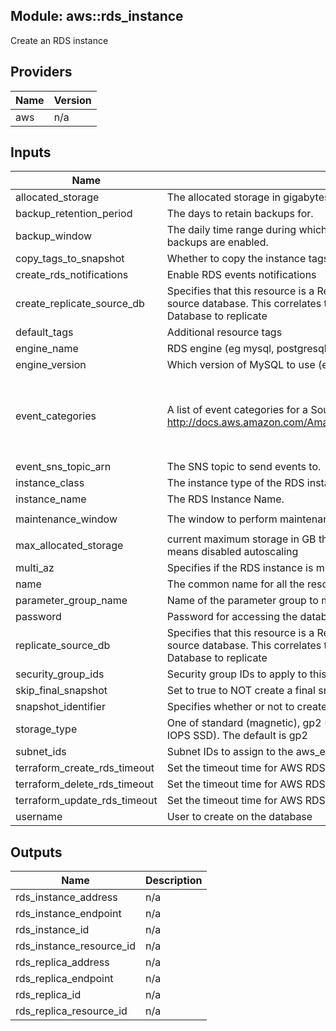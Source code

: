 ## Module: aws::rds\_instance

Create an RDS instance

## Providers

| Name | Version |
|------|---------|
| aws | n/a |

## Inputs

| Name | Description | Type | Default | Required |
|------|-------------|------|---------|:-----:|
| allocated\_storage | The allocated storage in gigabytes. | `string` | `"10"` | no |
| backup\_retention\_period | The days to retain backups for. | `string` | `"7"` | no |
| backup\_window | The daily time range during which automated backups are created if automated backups are enabled. | `string` | `"01:00-03:00"` | no |
| copy\_tags\_to\_snapshot | Whether to copy the instance tags to the snapshot. | `string` | `"true"` | no |
| create\_rds\_notifications | Enable RDS events notifications | `string` | `true` | no |
| create\_replicate\_source\_db | Specifies that this resource is a Replicate database, and to use this value as the source database. This correlates to the identifier of another Amazon RDS Database to replicate | `string` | `"0"` | no |
| default\_tags | Additional resource tags | `map` | `{}` | no |
| engine\_name | RDS engine (eg mysql, postgresql) | `string` | `""` | no |
| engine\_version | Which version of MySQL to use (eg 5.5.46) | `string` | `""` | no |
| event\_categories | A list of event categories for a SourceType that you want to subscribe to. See http://docs.aws.amazon.com/AmazonRDS/latest/UserGuide//USER_Events.html | `list` | <pre>[<br>  "availability",<br>  "deletion",<br>  "failure",<br>  "low storage"<br>]</pre> | no |
| event\_sns\_topic\_arn | The SNS topic to send events to. | `string` | `""` | no |
| instance\_class | The instance type of the RDS instance. | `string` | `"db.t1.micro"` | no |
| instance\_name | The RDS Instance Name. | `string` | `""` | no |
| maintenance\_window | The window to perform maintenance in. | `string` | `"Mon:04:00-Mon:06:00"` | no |
| max\_allocated\_storage | current maximum storage in GB that AWS can autoscale the RDS storage to, 0 means disabled autoscaling | `string` | `"100"` | no |
| multi\_az | Specifies if the RDS instance is multi-AZ | `string` | `true` | no |
| name | The common name for all the resources created by this module | `string` | n/a | yes |
| parameter\_group\_name | Name of the parameter group to make the instance a member of. | `string` | `""` | no |
| password | Password for accessing the database. | `string` | `""` | no |
| replicate\_source\_db | Specifies that this resource is a Replicate database, and to use this value as the source database. This correlates to the identifier of another Amazon RDS Database to replicate | `string` | `"false"` | no |
| security\_group\_ids | Security group IDs to apply to this cluster | `list` | n/a | yes |
| skip\_final\_snapshot | Set to true to NOT create a final snapshot when the cluster is deleted. | `string` | `"false"` | no |
| snapshot\_identifier | Specifies whether or not to create this database from a snapshot. | `string` | `""` | no |
| storage\_type | One of standard (magnetic), gp2 (general purpose SSD), or io1 (provisioned IOPS SSD). The default is gp2 | `string` | `"gp2"` | no |
| subnet\_ids | Subnet IDs to assign to the aws\_elasticache\_subnet\_group | `list` | `[]` | no |
| terraform\_create\_rds\_timeout | Set the timeout time for AWS RDS creation. | `string` | `"2h"` | no |
| terraform\_delete\_rds\_timeout | Set the timeout time for AWS RDS deletion. | `string` | `"2h"` | no |
| terraform\_update\_rds\_timeout | Set the timeout time for AWS RDS modification. | `string` | `"2h"` | no |
| username | User to create on the database | `string` | `""` | no |

## Outputs

| Name | Description |
|------|-------------|
| rds\_instance\_address | n/a |
| rds\_instance\_endpoint | n/a |
| rds\_instance\_id | n/a |
| rds\_instance\_resource\_id | n/a |
| rds\_replica\_address | n/a |
| rds\_replica\_endpoint | n/a |
| rds\_replica\_id | n/a |
| rds\_replica\_resource\_id | n/a |


